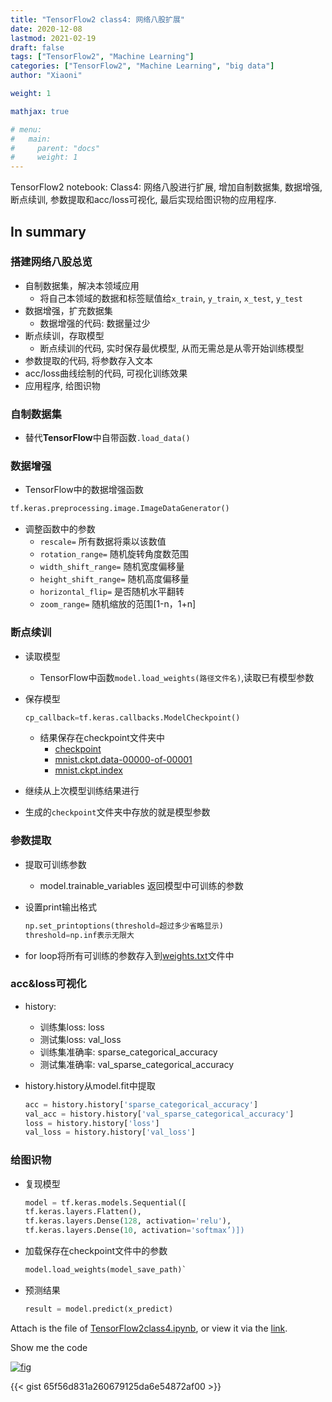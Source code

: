 ```yaml
---
title: "TensorFlow2 class4: 网络八股扩展"
date: 2020-12-08
lastmod: 2021-02-19
draft: false
tags: ["TensorFlow2", "Machine Learning"]
categories: ["TensorFlow2", "Machine Learning", "big data"]
author: "Xiaoni"

weight: 1

mathjax: true

# menu:
#   main:
#     parent: "docs"
#     weight: 1
---
```


TensorFlow2 notebook: Class4: 网络八股进行扩展, 增加自制数据集, 数据增强, 断点续训, 参数提取和acc/loss可视化, 最后实现给图识物的应用程序.

<!--more-->

## In summary

### 搭建网络八股总览
- 自制数据集，解决本领域应用
  - 将自己本领域的数据和标签赋值给`x_train`, `y_train`, `x_test`, `y_test`
- 数据增强，扩充数据集
  - 数据增强的代码: 数据量过少
- 断点续训，存取模型
  - 断点续训的代码, 实时保存最优模型, 从而无需总是从零开始训练模型
- 参数提取的代码, 将参数存入文本
- acc/loss曲线绘制的代码, 可视化训练效果
- 应用程序, 给图识物

### 自制数据集
- 替代**TensorFlow**中自带函数`.load_data()`

### 数据增强
- TensorFlow中的数据增强函数

```python
tf.keras.preprocessing.image.ImageDataGenerator()
```

- 调整函数中的参数
  - `rescale=` 所有数据将乘以该数值
  - `rotation_range=`  随机旋转角度数范围
  - `width_shift_range=` 随机宽度偏移量
  - `height_shift_range=` 随机高度偏移量
  - `horizontal_flip=` 是否随机水平翻转
  - `zoom_range=` 随机缩放的范围[1-n，1+n]
  
### 断点续训
- 读取模型
  - TensorFlow中函数`model.load_weights(路径文件名)`,读取已有模型参数
- 保存模型

    ```python
    cp_callback=tf.keras.callbacks.ModelCheckpoint()
    ```

  - 结果保存在checkpoint文件夹中
    - [checkpoint](checkpoint)
    - [mnist.ckpt.data-00000-of-00001](mnist.ckpt.data-00000-of-00001)
    - [mnist.ckpt.index](mnist.ckpt.index)
- 继续从上次模型训练结果进行
- 生成的`checkpoint`文件夹中存放的就是模型参数

### 参数提取
- 提取可训练参数
  - model.trainable_variables 返回模型中可训练的参数
- 设置print输出格式

    ```python
    np.set_printoptions(threshold=超过多少省略显示)
    threshold=np.inf表示无限大
    ```

- for loop将所有可训练的参数存入到[weights.txt](weights.txt)文件中

### acc&loss可视化
- history:
  - 训练集loss: loss
  - 测试集loss: val_loss
  - 训练集准确率: sparse_categorical_accuracy
  - 测试集准确率: val_sparse_categorical_accuracy
- history.history从model.fit中提取

    ```python
    acc = history.history['sparse_categorical_accuracy']
    val_acc = history.history['val_sparse_categorical_accuracy']
    loss = history.history['loss']
    val_loss = history.history['val_loss']
    ```

### 给图识物
- 复现模型

    ```python
    model = tf.keras.models.Sequential([
    tf.keras.layers.Flatten(),
    tf.keras.layers.Dense(128, activation='relu'), 
    tf.keras.layers.Dense(10, activation='softmax’)])
    ```

- 加载保存在checkpoint文件中的参数

    ```python
    model.load_weights(model_save_path)`
    ```

- 预测结果
  
  ```python
  result = model.predict(x_predict)
  ```


Attach is the file of [TensorFlow2class4.ipynb](TensorFlow2class4.ipynb), or view it via the [link](https://colab.research.google.com/drive/1lbZj25hoCJzQbwSJRts0X1gwdLW-Diw7?usp=sharing).

Show me the code <i class="far fa-hand-point-down"></i>

[![fig](fig1.png)](https://gist.github.com/xiaonilee/65f56d831a260679125da6e54872af00)

{{< gist 65f56d831a260679125da6e54872af00 >}}
